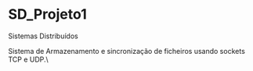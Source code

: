 # SD_Projeto1

Sistemas Distribuídos

Sistema de Armazenamento e sincronização de ficheiros usando sockets TCP e UDP.\
